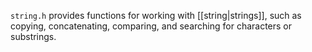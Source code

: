 `string.h` provides functions for working with [[string|strings]], such as copying, concatenating, comparing, and searching for characters or substrings.
